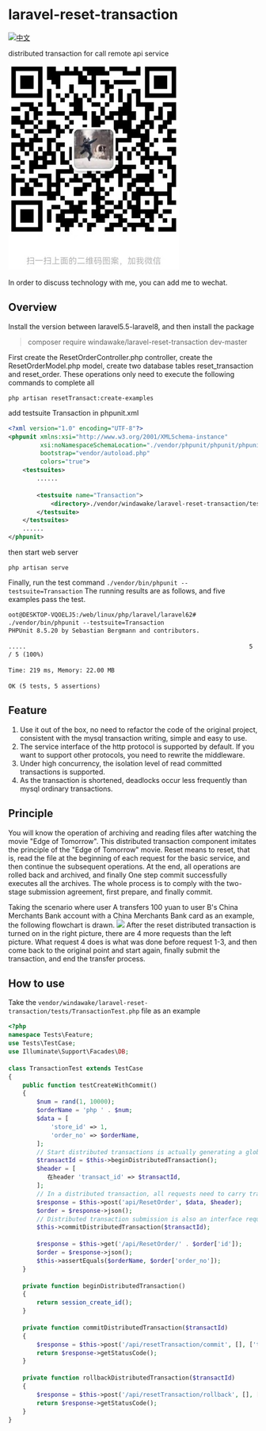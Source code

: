 # laravel-reset-transaction
[![中文](https://shields.io/static/v1?label=zh-cn&message=%E4%B8%AD%E6%96%87&color=red)](https://github.com/windawake/laravel-reset-transaction/blob/master/README_zh-CN.md)

distributed transaction for call remote api service

![](https://github.com/windawake/notepad/blob/master/images/webchat01.jpg)

In order to discuss technology with me, you can add me to wechat.

## Overview
Install the version between laravel5.5-laravel8, and then install the package
>composer require windawake/laravel-reset-transaction dev-master

First create the ResetOrderController.php controller, create the ResetOrderModel.php model, create two database tables reset_transaction and reset_order. These operations only need to execute the following commands to complete all
```shell
php artisan resetTransact:create-examples  
```

add testsuite Transaction in phpunit.xml 
```xml
<?xml version="1.0" encoding="UTF-8"?>
<phpunit xmlns:xsi="http://www.w3.org/2001/XMLSchema-instance"
         xsi:noNamespaceSchemaLocation="./vendor/phpunit/phpunit/phpunit.xsd"
         bootstrap="vendor/autoload.php"
         colors="true">
    <testsuites>
        ......

        <testsuite name="Transaction">
            <directory>./vendor/windawake/laravel-reset-transaction/tests</directory>
        </testsuite>
    </testsuites>
    ......
</phpunit>
```
then start web server
```shell
php artisan serve
```
Finally, run the test command `./vendor/bin/phpunit --testsuite=Transaction`
The running results are as follows, and five examples pass the test.
```shell
oot@DESKTOP-VQOELJ5:/web/linux/php/laravel/laravel62# ./vendor/bin/phpunit --testsuite=Transaction
PHPUnit 8.5.20 by Sebastian Bergmann and contributors.

.....                                                               5 / 5 (100%)

Time: 219 ms, Memory: 22.00 MB

OK (5 tests, 5 assertions)
```

## Feature
1. Use it out of the box, no need to refactor the code of the original project, consistent with the mysql transaction writing, simple and easy to use.
2. The service interface of the http protocol is supported by default. If you want to support other protocols, you need to rewrite the middleware.
3. Under high concurrency, the isolation level of read committed transactions is supported.
4. As the transaction is shortened, deadlocks occur less frequently than mysql ordinary transactions.

## Principle
You will know the operation of archiving and reading files after watching the movie "Edge of Tomorrow". This distributed transaction component imitates the principle of the "Edge of Tomorrow" movie. Reset means to reset, that is, read the file at the beginning of each request for the basic service, and then continue the subsequent operations. At the end, all operations are rolled back and archived, and finally One step commit successfully executes all the archives. The whole process is to comply with the two-stage submission agreement, first prepare, and finally commit.

Taking the scenario where user A transfers 100 yuan to user B's China Merchants Bank account with a China Merchants Bank card as an example, the following flowchart is drawn. ![](https://cdn.learnku.com/uploads/images/202111/18/46914/RRw5OHCKvK.png!large)
After the reset distributed transaction is turned on in the right picture, there are 4 more requests than the left picture. What request 4 does is what was done before request 1-3, and then come back to the original point and start again, finally submit the transaction, and end the transfer process.

## How to use

Take the `vendor/windawake/laravel-reset-transaction/tests/TransactionTest.php` file as an example
```php
<?php
namespace Tests\Feature;
use Tests\TestCase;
use Illuminate\Support\Facades\DB;

class TransactionTest extends TestCase
{
    public function testCreateWithCommit()
    {
        $num = rand(1, 10000);
        $orderName = 'php ' . $num;
        $data = [
            'store_id' => 1,
            'order_no' => $orderName,
        ];
		// Start distributed transactions is actually generating a globally unique id
        $transactId = $this->beginDistributedTransaction();
        $header = [
           在header 'transact_id' => $transactId,
        ];
		// In a distributed transaction, all requests need to carry transact_id in the request header
        $response = $this->post('api/ResetOrder', $data, $header);
        $order = $response->json();
		// Distributed transaction submission is also an interface request to process all the previous archive records
        $this->commitDistributedTransaction($transactId);

        $response = $this->get('/api/ResetOrder/' . $order['id']);
        $order = $response->json();
        $this->assertEquals($orderName, $order['order_no']);
    }

    private function beginDistributedTransaction()
    {
        return session_create_id();
    }

    private function commitDistributedTransaction($transactId)
    {
        $response = $this->post('/api/resetTransaction/commit', [], ['transact_id' => $transactId]);
        return $response->getStatusCode();
    }

    private function rollbackDistributedTransaction($transactId)
    {
        $response = $this->post('/api/resetTransaction/rollback', [], ['transact_id' => $transactId]);
        return $response->getStatusCode();
    }
}

```
